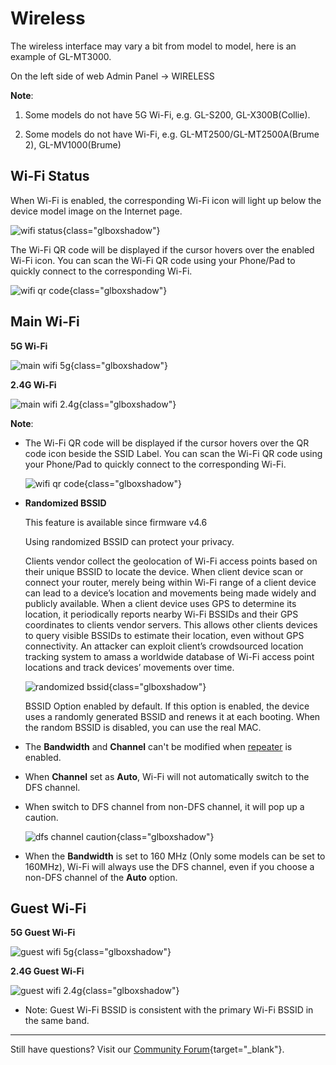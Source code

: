 # Wireless

The wireless interface may vary a bit from model to model, here is an example of GL-MT3000.

On the left side of web Admin Panel -> WIRELESS

**Note**: 

1. Some models do not have 5G Wi-Fi, e.g. GL-S200, GL-X300B(Collie).

2. Some models do not have Wi-Fi, e.g. GL-MT2500/GL-MT2500A(Brume 2), GL-MV1000(Brume)

## Wi-Fi Status

When Wi-Fi is enabled, the corresponding Wi-Fi icon will light up below the device model image on the Internet page.

![wifi status](https://static.gl-inet.com/docs/router/en/4/interface_guide/wireless/wifi_status.png){class="glboxshadow"}

The Wi-Fi QR code will be displayed if the cursor hovers over the enabled Wi-Fi icon. You can scan the Wi-Fi QR code using your Phone/Pad to quickly connect to the corresponding Wi-Fi.

![wifi qr code](https://static.gl-inet.com/docs/router/en/4/interface_guide/wireless/wifi_qr_code.png){class="glboxshadow"}

## Main Wi-Fi

**5G Wi-Fi**

![main wifi 5g](https://static.gl-inet.com/docs/router/en/4/interface_guide/wireless/main_wifi_5g.jpg){class="glboxshadow"}

**2.4G Wi-Fi**

![main wifi 2.4g](https://static.gl-inet.com/docs/router/en/4/interface_guide/wireless/main_wifi_2.4g.png){class="glboxshadow"}

**Note**:

* The Wi-Fi QR code will be displayed if the cursor hovers over the QR code icon beside the SSID Label. You can scan the Wi-Fi QR code using your Phone/Pad to quickly connect to the corresponding Wi-Fi.

    ![wifi qr code](https://static.gl-inet.com/docs/router/en/4/interface_guide/wireless/wifi_ssid_qr_code.png){class="glboxshadow"}

* **Randomized BSSID**

    This feature is available since firmware v4.6

    Using randomized BSSID can protect your privacy.

    Clients vendor collect the geolocation of Wi-Fi access points based on their unique BSSID to locate the device. When client device scan or connect your router, merely being within Wi-Fi range of a client device can lead to a device’s location and movements being made widely and publicly available. When a client device uses GPS to determine its location, it periodically reports nearby Wi-Fi BSSIDs and their GPS coordinates to clients vendor servers. This allows other clients devices to query visible BSSIDs to estimate their location, even without GPS connectivity. An attacker can exploit client’s crowdsourced location tracking system to amass a worldwide database of Wi-Fi access point locations and track devices’ movements over time.

    ![randomized bssid](https://static.gl-inet.com/docs/router/en/4/interface_guide/wireless/randomized-bssid.jpg){class="glboxshadow"}

    BSSID Option enabled by default. If this option is enabled, the device uses a randomly generated BSSID and renews it at each booting. When the random BSSID is disabled, you can use the real MAC.

* The **Bandwidth** and **Channel** can't be modified when [repeater](internet_repeater.md) is enabled.

* When **Channel** set as **Auto**, Wi-Fi will not automatically switch to the DFS channel.

* When switch to DFS channel from non-DFS channel, it will pop up a caution.

    ![dfs channel caution](https://static.gl-inet.com/docs/router/en/4/tutorials/wireless/switch_to_dfs_caution.png){class="glboxshadow"}

* When the **Bandwidth** is set to 160 MHz (Only some models can be set to 160MHz), Wi-Fi will always use the DFS channel, even if you choose a non-DFS channel of the **Auto** option.

## Guest Wi-Fi

**5G Guest Wi-Fi**

![guest wifi 5g](https://static.gl-inet.com/docs/router/en/4/interface_guide/wireless/guest_wifi_5g.png){class="glboxshadow"}

**2.4G Guest Wi-Fi**

![guest wifi 2.4g](https://static.gl-inet.com/docs/router/en/4/interface_guide/wireless/guest_wifi_2.4g.png){class="glboxshadow"}

* Note: Guest Wi-Fi BSSID is consistent with the primary Wi-Fi BSSID in the same band.

---

Still have questions? Visit our [Community Forum](https://forum.gl-inet.com){target="_blank"}.
